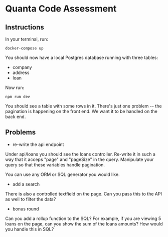 # Quanta Code Assessment

## Instructions

In your terminal, run:

```docker-compose up```

You should now have a local Postgres database running with three tables:

- company
- address
- loan

Now run:

```npm run dev```

You should see a table with some rows in it. There's just one problem -- the pagination is happening on the front end. We want it to be handled on the back end.

## Problems

- re-write the api endpoint

Under api/loans you should see the loans controller. Re-write it in such a way that it acceps "page" and "pageSize" in the query.
Manipulate your query so that these variables handle pagination.

You can use any ORM or SQL generator you would like.

- add a search

There is also a controlled textfield on the page. Can you pass this to the API as well to filter the data?

- bonus round

Can you add a rollup function to the SQL? For example, if you are viewing 5 loans on the page, can you show the sum of the loans amounts? How would you handle this in SQL?
